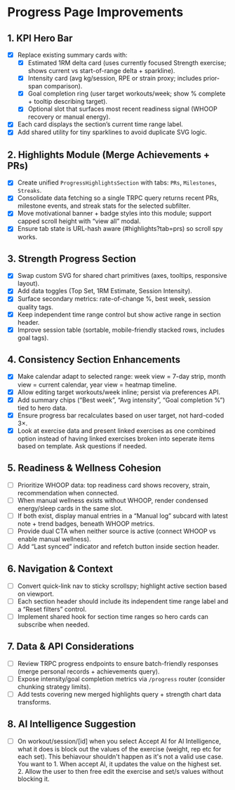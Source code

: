 # Progress Page Improvements

## 1. KPI Hero Bar
- [x] Replace existing summary cards with:  
  - [x] Estimated 1RM delta card (uses currently focused Strength exercise; shows current vs start-of-range delta + sparkline).  
  - [x] Intensity card (avg kg/session, RPE or strain proxy; includes prior-span comparison).  
  - [x] Goal completion ring (user target workouts/week; show % complete + tooltip describing target).  
  - [x] Optional slot that surfaces most recent readiness signal (WHOOP recovery or manual energy).  
- [x] Each card displays the section’s current time range label.  
- [x] Add shared utility for tiny sparklines to avoid duplicate SVG logic.

## 2. Highlights Module (Merge Achievements + PRs)
- [x] Create unified `ProgressHighlightsSection` with tabs: `PRs`, `Milestones`, `Streaks`.  
- [x] Consolidate data fetching so a single TRPC query returns recent PRs, milestone events, and streak stats for the selected subfilter.  
- [x] Move motivational banner + badge styles into this module; support capped scroll height with “view all” modal.  
- [x] Ensure tab state is URL-hash aware (#highlights?tab=prs) so scroll spy works.

## 3. Strength Progress Section
- [x] Swap custom SVG for shared chart primitives (axes, tooltips, responsive layout).  
- [x] Add data toggles (Top Set, 1RM Estimate, Session Intensity).  
- [x] Surface secondary metrics: rate-of-change %, best week, session quality tags.  
- [x] Keep independent time range control but show active range in section header.  
- [x] Improve session table (sortable, mobile-friendly stacked rows, includes goal tags).

## 4. Consistency Section Enhancements
- [x] Make calendar adapt to selected range: week view = 7-day strip, month view = current calendar, year view = heatmap timeline.  
- [x] Allow editing target workouts/week inline; persist via preferences API.  
- [x] Add summary chips (“Best week”, “Avg intensity”, “Goal completion %”) tied to hero data.  
- [x] Ensure progress bar recalculates based on user target, not hard-coded 3×.
- [x] Look at exercise data and present linked exercises as one combined option instead of having linked exercises broken into seperate items based on template. Ask questions if needed.

## 5. Readiness & Wellness Cohesion
- [ ] Prioritize WHOOP data: top readiness card shows recovery, strain, recommendation when connected.  
- [ ] When manual wellness exists without WHOOP, render condensed energy/sleep cards in the same slot.  
- [ ] If both exist, display manual entries in a “Manual log” subcard with latest note + trend badges, beneath WHOOP metrics.  
- [ ] Provide dual CTA when neither source is active (connect WHOOP vs enable manual wellness).  
- [ ] Add “Last synced” indicator and refetch button inside section header.

## 6. Navigation & Context
- [ ] Convert quick-link nav to sticky scrollspy; highlight active section based on viewport.  
- [ ] Each section header should include its independent time range label and a “Reset filters” control.  
- [ ] Implement shared hook for section time ranges so hero cards can subscribe when needed.

## 7. Data & API Considerations
- [ ] Review TRPC progress endpoints to ensure batch-friendly responses (merge personal records + achievements query).  
- [ ] Expose intensity/goal completion metrics via `/progress` router (consider chunking strategy limits).  
- [ ] Add tests covering new merged highlights query + strength chart data transforms.

## 8. AI Intelligence Suggestion
- [ ] On workout/session/[id] when you select Accept AI for AI Intelligence, what it does is block out the values of the exercise (weight, rep etc for each set). This behiavour shouldn't happen as it's not a valid use case. You want to 1. When accept AI, it updates the value on the highest set. 2. Allow the user to then free edit the exercise and set/s values without blocking it.
